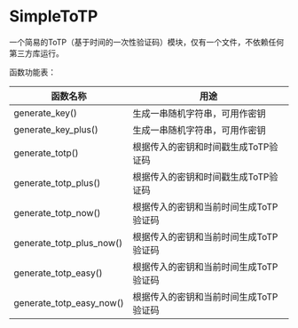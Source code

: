 # SimpleToTP

一个简易的ToTP（基于时间的一次性验证码）模块，仅有一个文件，不依赖任何第三方库运行。

函数功能表：

| 函数名称 | 用途 |
| --- | --- |
| generate_key() | 生成一串随机字符串，可用作密钥 |
| generate_key_plus() | 生成一串随机字符串，可用作密钥 |
| generate_totp() | 根据传入的密钥和时间戳生成ToTP验证码 | 
| generate_totp_plus() | 根据传入的密钥和时间戳生成ToTP验证码 | 
| generate_totp_now() | 根据传入的密钥和当前时间生成ToTP验证码 | 
| generate_totp_plus_now() | 根据传入的密钥和当前时间生成ToTP验证码 | 
| generate_totp_easy() | 根据传入的密钥和当前时间生成ToTP验证码 | 
| generate_totp_easy_now() | 根据传入的密钥和当前时间生成ToTP验证码 | 
